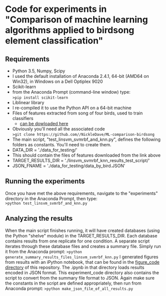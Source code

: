 # Code for experiments in "Comparison of machine learning algorithms applied to birdsong element classification"

## Requirements
* Python 3.5, Numpy, Scipy
 * I used the default installation of Anaconda 2.4.1, 64-bit (AMD64 on Win32), in Windows on a Dell Optiplex 9020
* Scikit-learn
 * from the Anaconda Prompt (command-line window) type:  
 `>pip install scikit-learn`
* Liblinear library
 * I re-compiled it to use the Python API on a 64-bit machine
* Files of features extracted from song of four birds, used to train classifiers
    * [can be dowloaded here](https://drive.google.com/folderview?id=0B0BKW2mh0ySnY3NDcjZCM1dLS1k&usp=drive_web)
* Obviously you'll need all the associated code  
 `>git clone https://github.com//NickleDave/ML-comparison-birdsong`
* The main script,  "test_linsvm_svmrbf_and_knn.py", defines the following folders as constants. You'll need to create them.
 * DATA_DIR = './data_for_testing/'
  * This should contain the files of features downloaded from the link above
 * TARGET_RESULTS_DIR = './linsvm_svmrbf_knn_results_test_script/'
 * JSON_FNAME = './data_for_testing/data_by_bird.JSON'

## Running the experiments
Once you have met the above requirements, navigate to the "experiments" directory in the Anaconda Prompt, then type:  
 `>python test_linsvm_svmrbf_and_knn.py`

## Analyzing the results
When the main script finishes running, it will have created databases (using the Python "shelve" module) in the TARGET_RESULTS_DIR. Each database contains results from one replicate for one condition. A separate script iterates through these database files and creates a summary file. Simply run it from the Anaconda prompt:
`>python generate_summary_results_files_linsvm_svmrbf_knn.py`
I generated figures from results with an iPython notebook, that can be found in the [figure_code directory](https://github.com/NickleDave/ML-comparison-birdsong/tree/master/figure_code) of this repository. The .ipynb in that directory loads results encoded in JSON format. This experiment_code directory also contains the script to convert from the summary file format to JSON. Again make sure the constants in the script are defined appropriately, then run from Anaconda prompt:
`>python make_json_file_of_all_results.py`
